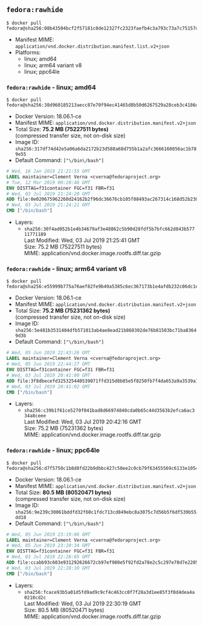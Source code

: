 ## `fedora:rawhide`

```console
$ docker pull fedora@sha256:08b43504bcf2f57181c0de12327fc2323faefb4c3a793c73a7c75157d1d29ef5
```

-	Manifest MIME: `application/vnd.docker.distribution.manifest.list.v2+json`
-	Platforms:
	-	linux; amd64
	-	linux; arm64 variant v8
	-	linux; ppc64le

### `fedora:rawhide` - linux; amd64

```console
$ docker pull fedora@sha256:38d960185213aecc87e70f94ec41465d8b50d6267529a28ceb3c4186d8f9c2c7
```

-	Docker Version: 18.06.1-ce
-	Manifest MIME: `application/vnd.docker.distribution.manifest.v2+json`
-	Total Size: **75.2 MB (75227511 bytes)**  
	(compressed transfer size, not on-disk size)
-	Image ID: `sha256:317df74d42e5a06a6da2172b23d588a68d755b1a2afc3666160856ac1b789e55`
-	Default Command: `["\/bin\/bash"]`

```dockerfile
# Wed, 16 Jan 2019 21:21:55 GMT
LABEL maintainer=Clement Verna <cverna@fedoraproject.org>
# Tue, 12 Mar 2019 00:20:46 GMT
ENV DISTTAG=f31container FGC=f31 FBR=f31
# Wed, 03 Jul 2019 21:24:20 GMT
ADD file:0e020675962260d24162b2f96dc36676cb105f08493ac267314c168d52b23022 in / 
# Wed, 03 Jul 2019 21:24:21 GMT
CMD ["/bin/bash"]
```

-	Layers:
	-	`sha256:30f4ad052b1e4b34679af3e48862c5b90d28fdf5b7bfc662d843b57711771189`  
		Last Modified: Wed, 03 Jul 2019 21:25:41 GMT  
		Size: 75.2 MB (75227511 bytes)  
		MIME: application/vnd.docker.image.rootfs.diff.tar.gzip

### `fedora:rawhide` - linux; arm64 variant v8

```console
$ docker pull fedora@sha256:e55999b775a76aef82fe9b49a5385c6ec367173b1e4afdb232c06dc1e8da02df
```

-	Docker Version: 18.06.1-ce
-	Manifest MIME: `application/vnd.docker.distribution.manifest.v2+json`
-	Total Size: **75.2 MB (75231362 bytes)**  
	(compressed transfer size, not on-disk size)
-	Image ID: `sha256:5e481b3531404dfb571013ab4ae8ead21b868302de76b81503bc71ba83649d3b`
-	Default Command: `["\/bin\/bash"]`

```dockerfile
# Wed, 05 Jun 2019 22:43:26 GMT
LABEL maintainer=Clement Verna <cverna@fedoraproject.org>
# Wed, 05 Jun 2019 22:44:27 GMT
ENV DISTTAG=f31container FGC=f31 FBR=f31
# Wed, 03 Jul 2019 20:41:00 GMT
ADD file:3f8dbecefd325325440539071ffd315d8b85e5f8250fb7f4da653a9a3539a124 in / 
# Wed, 03 Jul 2019 20:41:02 GMT
CMD ["/bin/bash"]
```

-	Layers:
	-	`sha256:c39b1f61ce5270f041bad8d66974840cda0b65c44d3563b2efca6ac334a8ceee`  
		Last Modified: Wed, 03 Jul 2019 20:42:16 GMT  
		Size: 75.2 MB (75231362 bytes)  
		MIME: application/vnd.docker.image.rootfs.diff.tar.gzip

### `fedora:rawhide` - linux; ppc64le

```console
$ docker pull fedora@sha256:d7f5750c1b8d8fd22b9dbbc427c50ee2c0cb79f63455569c6133e10548c8fe10
```

-	Docker Version: 18.06.1-ce
-	Manifest MIME: `application/vnd.docker.distribution.manifest.v2+json`
-	Total Size: **80.5 MB (80520471 bytes)**  
	(compressed transfer size, not on-disk size)
-	Image ID: `sha256:9e239c30061bddfd32f60c1fdc713cd849ebc8a3075c7d56b5f6df539b55dd18`
-	Default Command: `["\/bin\/bash"]`

```dockerfile
# Wed, 05 Jun 2019 23:19:06 GMT
LABEL maintainer=Clement Verna <cverna@fedoraproject.org>
# Wed, 05 Jun 2019 23:20:34 GMT
ENV DISTTAG=f31container FGC=f31 FBR=f31
# Wed, 03 Jul 2019 22:28:05 GMT
ADD file:ccabb93c603e931292626672cb97ef980e5f92fd2a78e2c5c297e78d7e220588 in / 
# Wed, 03 Jul 2019 22:28:10 GMT
CMD ["/bin/bash"]
```

-	Layers:
	-	`sha256:fcace93b5a01d5fd9ad9c9cf4c463cc0f7f28a3d1ee85f3f0d4dea4a0218cd2c`  
		Last Modified: Wed, 03 Jul 2019 22:30:19 GMT  
		Size: 80.5 MB (80520471 bytes)  
		MIME: application/vnd.docker.image.rootfs.diff.tar.gzip
